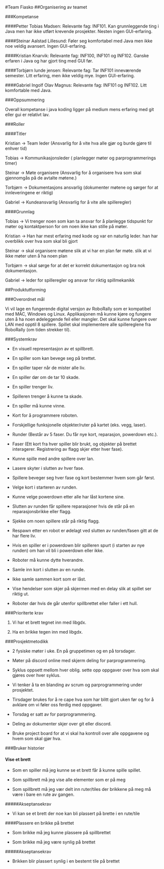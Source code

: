 #Team Fiasko
##Organisering av teamet

###Kompetanse

####Petter Tobias Madsen:
Relevante fag: INF101. 
Kan grunnleggende ting i Java men har ikke utført krevende prosjekter. 
Nesten ingen GUI-erfaring.

####Steinar Aalstad Lillesund:
Føler seg komfortabel med Java men ikke noe veldig avansert. 
Ingen GUI-erfaring.

####Kristian Knarvik:
Relevante fag: INF100, INF101 og INF102. 
Ganske erfaren i Java og har gjort ting med GUI før.

####Torbjørn lunde jensen:
Relevante fag: Tar INF101 inneværende semester.
Litt erfaring, men ikke veldig mye. 
Ingen GUI-erfaring.

####Gabriel Ingolf Olav Magnus:
Relevante fag: INF101 og INF102. 
Litt komfortable med Java.

###Oppsummering

Overall kompetanse i java koding ligger på medium mens erfaring med git eller gui er relativt lav. 

###Roller

####Titler

Kristian -> Team leder (Ansvarlig for å vite hva alle gjør og burde gjøre til enhver tid) 

Tobias -> Kommunikasjonsleder ( planlegger møter og parprogrammerings timer)

Steinar -> Møte organisere (Ansvarlig for å organisere hva som skal gjennomgås på de avtalte møtene.)

Torbjørn -> Dokumentasjons ansvarlig (dokumenter møtene og sørger for at innleveringene er riktig)

Gabriel -> Kundeansvarlig (Ansvarlig for å vite alle spilleregler)

####Grunnlag

Tobias -> Vi trenger noen som kan ta ansvar for å planlegge tidspunkt for møter 
          og kontaktperson for om noen ikke kan stille på møter.

Kristian -> Han har mest erfaring med kode og var en naturlig leder. han har overblikk over hva som skal bli gjort

Steinar -> skal organisere møtene slik at vi har en plan før møte. slik at vi ikke møter uten å ha noen plan

Torbjørn -> skal sørge for at det er korrekt dokumentasjon og bra nok dokumentasjon.   

Gabriel -> leder for spilleregler og ansvar for riktig spillmekanikk 

##Produktutforming

###Overordnet mål

Vi vil lage en fungerende digital versjon av RoboRally som er kompatibel med MAC, Windows og Linux.
Applikasjonen må kunne kjøre og fungere uten å ha noen ødeleggende feil eller mangler.
Det skal kunne fungere over LAN med opptil 8 spillere.
Spillet skal implementere alle spillereglene fra RoboRally (om tiden strekker til).

###Systemkrav

*   En visuell representasjon av et spillbrett.

*   En spiller som kan bevege seg på brettet.

*   En spiller taper når de mister alle liv.

*   En spiller dør om de tar 10 skade.

*   En spiller trenger liv. 

*   Spilleren trenger å kunne ta skade.

*   En spiller må kunne vinne.

*   Kort for å programmere roboten. 

*   Forskjellige funksjonelle objekter/ruter på kartet (eks. vegg, laser).

*   Runder (Består av 5 faser. Du får nye kort, reparasjon, powerdown etc.).

*   Faser (Ett kort fra hver spiller blir brukt, og objekter på brettet interagerer. 
    Registrering av flagg skjer etter hver fase).

*   Kunne spille med andre spillere over lan.

*   Lasere skyter i slutten av hver fase.

*   Spillere beveger seg hver fase og kort bestemmer hvem som går først.

*   Velge kort i starteren av runden.

*   Kunne velge powerdown etter alle har låst kortene sine.

*   Slutten av runden får spillere reparasjoner hvis de står på en reparasjonsbrikke eller flagg.

*   Sjekke om noen spillere står på riktig flagg.

*   Respawn etter en robot er ødelagt ved slutten av runden/fasen gitt at de har flere liv.

*   Hvis en spiller er i powerdown blir spilleren spurt (i starten av nye runden) om han vil bli i powerdown eller ikke.

*   Roboter må kunne dytte hverandre.

*   Samle inn kort i slutten av en runde.

*   Ikke samle sammen kort som er låst.

*   Vise hendelser som skjer på skjermen med en delay slik at spillet ser riktig ut.

*   Roboter dør hvis de går utenfor spillbrettet eller faller i ett hull.

###Prioriterte krav

1. Vi har et brett tegnet inn med libgdx.

2. Ha en brikke tegen inn med libgdx. 

###Prosjektmetodikk

*   2 fysiske møter i uke. En på gruppetimen og en på torsdager. 

*   Møter på discord online med skjerm deling for parprogrammering.

*   Syklus oppsett mellom hver oblig. sette opp oppgaver over hva som skal gjøres over hver syklus.

*   Vi tenker å ta en blanding av scrum og parprogrammering under prosjektet.

*   Tirsdager brukes for å re cape hva som har blitt gjort uken før 
    og for å avklare om vi føler oss ferdig med oppgaver.

*   Torsdag er satt av for parprogrammering.

*   Deling av dokumenter skjer over git eller discord.

*   Bruke project board for at vi skal ha kontroll over alle oppgavene og hvem som skal gjør hva.

###Bruker historier

#### Vise et brett

*   Som en spiller må jeg kunne se et brett får å kunne spille spillet.

*   Som spillbrett må jeg vise alle elementer som er på meg 

*   Som spillbrett må jeg vær delt inn ruter/tiles der brikkene på meg må være i bare en rute av gangen.

#####Akseptansekrav 

*   Vi kan se et brett der noe kan bli plassert på brette i en rute/tile
  
####Plassere en brikke på brettet

*   Som brikke må jeg kunne plassere på spillbrettet  

*   Som brikke må jeg være synlig på brettet

#####Akseptansekrav 

*   Brikken blir plassert synlig i en bestemt tile på brettet